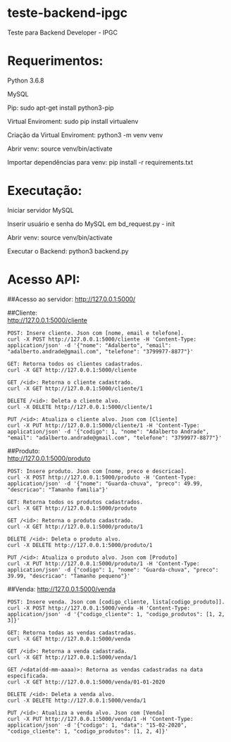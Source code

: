 # teste-backend-ipgc

Teste para Backend Developer - IPGC

# Requerimentos:

Python 3.6.8

MySQL

Pip: 
sudo apt-get install python3-pip

Virtual Enviroment:
sudo pip install virtualenv

Criação da Virtual Enviroment:
python3 -m venv venv

Abrir venv:
source venv/bin/activate

Importar dependências para venv:
pip install -r requirements.txt

# Executação:

Iniciar servidor MySQL

Inserir usuário e senha do MySQL em bd_request.py - init

Abrir venv:
source venv/bin/activate

Executar o Backend:
python3 backend.py

# Acesso API:

##Acesso ao servidor:
	http://127.0.0.1:5000/

##Cliente:  
	http://127.0.0.1:5000/cliente

	POST: Insere cliente. Json com [nome, email e telefone].
	curl -X POST http://127.0.0.1:5000/cliente -H 'Content-Type: application/json' -d '{"nome": "Adalberto", "email": "adalberto.andrade@gmail.com", "telefone": "3799977-8877"}'

	GET: Retorna todos os clientes cadastrados.
	curl -X GET http://127.0.0.1:5000/cliente

	GET /<id>: Retorna o cliente cadastrado.
	curl -X GET http://127.0.0.1:5000/cliente/1

	DELETE /<id>: Deleta o cliente alvo.
	curl -X DELETE http://127.0.0.1:5000/cliente/1

	PUT /<id>: Atualiza o cliente alvo. Json com [Cliente]
	curl -X PUT http://127.0.0.1:5000/cliente/1 -H 'Content-Type: application/json' -d '{"codigo": 1, "nome": "Adalberto Andrade", "email": "adalberto.andrade@gmail.com", "telefone": "3799977-8877"}'

##Produto:  
	http://127.0.0.1:5000/produto

	POST: Insere produto. Json com [nome, preco e descricao].
	curl -X POST http://127.0.0.1:5000/produto -H 'Content-Type: application/json' -d '{"nome": "Guarda-chuva", "preco": 49.99, "descricao": "Tamanho familia"}'

	GET: Retorna todos os produtos cadastrados.
	curl -X GET http://127.0.0.1:5000/produto

	GET /<id>: Retorna o produto cadastrado.
	curl -X GET http://127.0.0.1:5000/produto/1

	DELETE /<id>: Deleta o produto alvo.
	curl -X DELETE http://127.0.0.1:5000/produto/1

	PUT /<id>: Atualiza o produto alvo. Json com [Produto]
	curl -X PUT http://127.0.0.1:5000/produto/1 -H 'Content-Type: application/json' -d {"codigo": 1, "nome": "Guarda-chuva", "preco": 39.99, "descricao": "Tamanho pequeno"}'

##Venda:
	http://127.0.0.1:5000/venda

	POST: Insere venda. Json com [codigo_cliente, lista[codigo_produto]].
	curl -X POST http://127.0.0.1:5000/venda -H 'Content-Type: application/json' -d '{"codigo_cliente": 1, "codigo_produtos": [1, 2, 3]}'

	GET: Retorna todas as vendas cadastradas.
	curl -X GET http://127.0.0.1:5000/venda

	GET /<id>: Retorna a venda cadastrada.
	curl -X GET http://127.0.0.1:5000/venda/1

	GET /<data(dd-mm-aaaa)>: Retorna as vendas cadastradas na data especificada.
	curl -X GET http://127.0.0.1:5000/venda/01-01-2020

	DELETE /<id>: Deleta a venda alvo.
	curl -X DELETE http://127.0.0.1:5000/venda/1

	PUT /<id>: Atualiza a venda alvo. Json com [Venda]
	curl -X PUT http://127.0.0.1:5000/venda/1 -H 'Content-Type: application/json' -d '{"codigo": 1, "data": "15-02-2020", "codigo_cliente": 1, "codigo_produtos": [1, 2, 4]}'